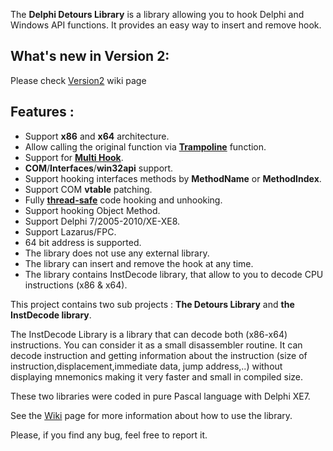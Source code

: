 The **Delphi Detours Library** is a library allowing you to hook Delphi and Windows API functions. It provides an easy way to insert and remove hook.

## What's new in Version 2: ##
Please check [Version2](https://github.com/MahdiSafsafi/delphi-detours-library/blob/wiki/Version2.md) wiki page
## Features : ##
  * Support **x86** and **x64** architecture.
  * Allow calling the original function via <u><b>Trampoline</b></u> function.
  * Support for <u><b>Multi Hook</b></u>.
  * **COM**/**Interfaces**/**win32api** support.
  * Support hooking interfaces methods by **MethodName** or **MethodIndex**.
  * Support COM **vtable** patching.
  * Fully <u><b>thread-safe</b></u> code hooking and unhooking.
  * Support hooking Object Method.
  * Support Delphi 7/2005-2010/XE-XE8.
  * Support Lazarus/FPC.
  * 64 bit address is supported.
  * The library does not use any external library.
  * The library can insert and remove the hook at any time.
  * The library contains InstDecode library, that allow to you to decode CPU instructions (x86 & x64).

This project contains two sub projects : **The Detours Library** and **the InstDecode library**.

The InstDecode Library is a library that can decode both (x86-x64) instructions. You can consider it as a small disassembler routine.
It can decode instruction and getting information about the instruction (size of instruction,displacement,immediate data, jump address,..) without displaying mnemonics making it very faster and small in compiled size.

These two libraries were coded in pure Pascal language with Delphi XE7.

See the [Wiki](https://github.com/MahdiSafsafi/delphi-detours-library/tree/wiki) page for more information about how to use the library.

Please, if you find any bug, feel free to report it.
